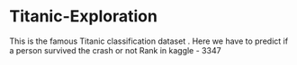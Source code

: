 # Titanic-Exploration
This is the famous Titanic classification dataset  . Here we have to predict if a person survived the crash or not
Rank in kaggle - 3347

